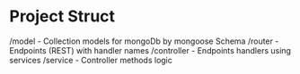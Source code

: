 # Project Struct

/model - Collection models for mongoDb by mongoose Schema
/router - Endpoints (REST) with handler names
/controller - Endpoints handlers using services
/service - Controller methods logic
